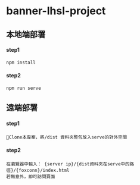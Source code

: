 # banner-lhsl-project

## 本地端部署
#### step1
```
npm install
```
#### step2
```
npm run serve
```

## 遠端部署
#### step1
```
Clone本專案，將/dist 資料夾整包放入serve的對外空間
```
#### step2
```
在瀏覽器中輸入： {server ip}/{dist資料夾在serve中的路徑}/{foxconn}/index.html
若無意外，即可訪問頁面
```

